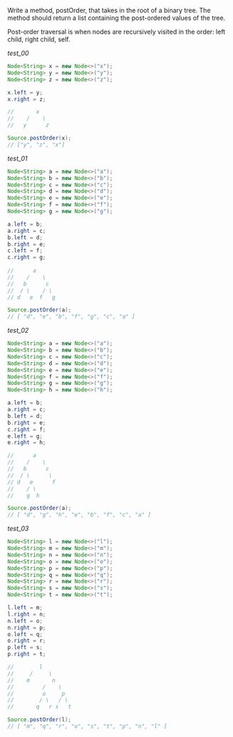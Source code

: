 Write a method, postOrder, that takes in the root of a binary tree. The method should return a list containing the post-ordered values of the tree.

Post-order traversal is when nodes are recursively visited in the order: left child, right child, self.

_test_00_

```java
Node<String> x = new Node<>("x");
Node<String> y = new Node<>("y");
Node<String> z = new Node<>("z");

x.left = y;
x.right = z;

//       x
//    /    \
//   y      z

Source.postOrder(x);
// ["y", "z", "x"]
```

_test_01_

```java
Node<String> a = new Node<>("a");
Node<String> b = new Node<>("b");
Node<String> c = new Node<>("c");
Node<String> d = new Node<>("d");
Node<String> e = new Node<>("e");
Node<String> f = new Node<>("f");
Node<String> g = new Node<>("g");

a.left = b;
a.right = c;
b.left = d;
b.right = e;
c.left = f;
c.right = g;
  
//      a
//    /    \
//   b      c
//  / \    / \
// d   e  f   g

Source.postOrder(a);
// [ "d", "e", "b", "f", "g", "c", "a" ] 
```

_test_02_

```java
Node<String> a = new Node<>("a");
Node<String> b = new Node<>("b");
Node<String> c = new Node<>("c");
Node<String> d = new Node<>("d");
Node<String> e = new Node<>("e");
Node<String> f = new Node<>("f");
Node<String> g = new Node<>("g");
Node<String> h = new Node<>("h");

a.left = b;
a.right = c;
b.left = d;
b.right = e;
c.right = f;
e.left = g;
e.right = h;

//      a
//    /    \
//   b      c
//  / \      \
// d   e      f
//    / \
//    g  h

Source.postOrder(a);
// [ "d", "g", "h", "e", "b", "f", "c", "a" ] 
```

_test_03_

```java
Node<String> l = new Node<>("l");
Node<String> m = new Node<>("m");
Node<String> n = new Node<>("n");
Node<String> o = new Node<>("o");
Node<String> p = new Node<>("p");
Node<String> q = new Node<>("q");
Node<String> r = new Node<>("r");
Node<String> s = new Node<>("s");
Node<String> t = new Node<>("t");

l.left = m;
l.right = n;
n.left = o;
n.right = p;
o.left = q;
o.right = r;
p.left = s;
p.right = t;

//        l
//     /     \
//    m       n
//         /    \
//         o     p
//        / \   / \
//       q   r s   t

Source.postOrder(l);
// [ "m", "q", "r", "o", "s", "t", "p", "n", "l" ] 
```

